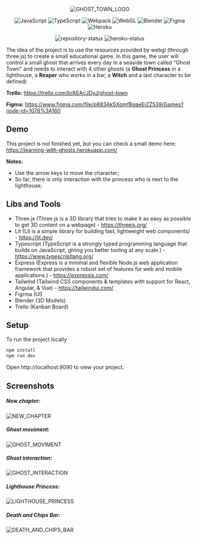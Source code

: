 <div align="center">

![GHOST_TOWN_LOGO](https://i.imgur.com/w1W8DGz.png)

![JavaScript](https://img.shields.io/badge/javascript-%23323330.svg?style=for-the-badge&logo=javascript&logoColor=%23F7DF1E)
![TypeScript](https://img.shields.io/badge/typescript-%23007ACC.svg?style=for-the-badge&logo=typescript&logoColor=white)
![Webpack](https://img.shields.io/badge/webpack-%238DD6F9.svg?style=for-the-badge&logo=webpack&logoColor=black)
![WebGL](https://img.shields.io/badge/WebGL-990000?logo=webgl&logoColor=white&style=for-the-badge)
![Blender](https://img.shields.io/badge/blender-%23F5792A.svg?style=for-the-badge&logo=blender&logoColor=white)
![Figma](https://img.shields.io/badge/figma-%23F24E1E.svg?style=for-the-badge&logo=figma&logoColor=white)
![Heroku](https://img.shields.io/badge/heroku-%23430098.svg?style=for-the-badge&logo=heroku&logoColor=white)

![repository-status](https://badgen.net/badge/project-status/WIP/purple)
![heroku-status](https://heroku-badge.herokuapp.com/?app=learning-with-ghosts)
</div>

The idea of the project is to use the resources provided by webgl (through three.js) to create a small educational game.
In this game, the user will control a small ghost that arrives every day in a seaside town called "Ghost Town" and needs to interact with 4 other ghosts (a **Ghost Princess** in a lighthouse, a **Reaper** who works in a bar, a **Witch** and a last character to be defined)

**Trello:** https://trello.com/b/AEAcJDyJ/ghost-town

**Figma:** https://www.figma.com/file/p883Ak5XqmfBgaeEjZZ539/Games?node-id=1078%3A160

## Demo
This project is not finished yet, but you can check a small demo here: https://learning-with-ghosts.herokuapp.com/

**Notes:**
- Use the arrow keys to move the character;
- So far, there is only interaction with the princess who is next to the lighthouse;

## Libs and Tools
- Three.js (Three.js is a 3D library that tries to make it as easy as possible to get 3D content on a webpage) - https://threejs.org/
- Lit (Lit is a simple library for building fast, lightweight web components) - https://lit.dev/
- Typescript (TypeScript is a strongly typed programming language that builds on JavaScript, giving you better tooling at any scale.) - https://www.typescriptlang.org/
- Express (Express is a minimal and flexible Node.js web application framework that provides a robust set of features for web and mobile applications.) - https://expressjs.com/
- Tailwind (Tailwind CSS components & templates with support for React, Angular, & Vue) - https://tailwindui.com/
- Figrma (UI)
- Blender (3D Models) 
- Trello (Kanban Board)

## Setup
To run the project locally

```bash
npm install
npm run dev
```

Open http://localhost:9090 to view your project.

## Screenshots

##### New chapter:
![NEW_CHAPTER](https://i.imgur.com/PCNZadm.png)

##### Ghost moviment:

![GHOST_MOVIMENT](https://i.imgur.com/S4cfdUD.png)

##### Ghost interaction:

![GHOST_INTERACTION](https://i.imgur.com/l2XvtMZ.png)

##### Lighthouse Princess:

![LIGHTHOUSE_PRINCESS](https://i.imgur.com/BQLaM6j.png)

##### Death and Chips Bar:

![DEATH_AND_CHIPS_BAR](https://i.imgur.com/oSyspKb.png)

